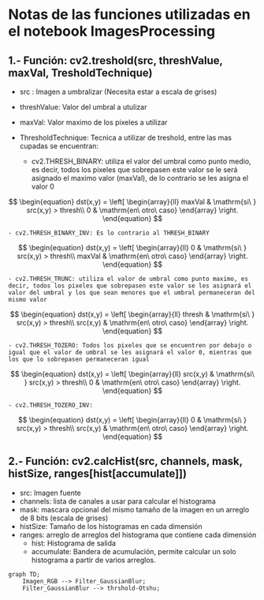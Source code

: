 # Notas de las funciones utilizadas en el notebook ImagesProcessing 

##  1.- Función: cv2.treshold(src, threshValue, maxVal, TresholdTechnique)

- src : Imagen a umbralizar (Necesita estar a escala de grises)

- threshValue: Valor del umbral a utulizar

- maxVal: Valor maximo de los pixeles a utilizar

- ThresholdTechnique: Tecnica a utilizar de treshold, entre las mas cupadas se encuentran:
	- cv2.THRESH_BINARY: utiliza el valor del umbral como punto medio, es decir, todos los pixeles que sobrepasen este valor se le será asignado el maximo valor (maxVal), de lo contrario se les asigna el valor 0 
	
$$
\begin{equation}    
	dst(x,y) = \left[        
	\begin{array}{ll}           
		maxVal  &   \mathrm{si\ } src(x,y) > thresh\\            			
		0   & \mathrm{en\ otro\ caso}        
	\end{array}    
	\right.
\end{equation}
$$

	- cv2.THRESH_BINARY_INV: Es lo contrario al THRESH_BINARY
$$
\begin{equation}    
dst(x,y) = \left[        
\begin{array}{ll}           
	0  &   \mathrm{si\ } src(x,y) > thresh\\            			
	maxVal   & \mathrm{en\ otro\ caso}        
	\end{array}    
	\right.
\end{equation}
$$

	- cv2.THRESH_TRUNC: utiliza el valor de umbral como punto maximo, es decir, todos los pixeles que sobrepasen este valor se les asignará el valor del umbral y los que sean menores que el umbral permaneceran del mismo valor
$$
\begin{equation}    
dst(x,y) = \left[        
\begin{array}{ll}           
		thresh  &   \mathrm{si\ } src(x,y) > thresh\\   			
		src(x,y)   & \mathrm{en\ otro\ caso}        
	\end{array}    
	\right.
\end{equation}
$$

	- cv2.THRESH_TOZERO: Todos los pixeles que se encuentren por debajo o igual que el valor de umbral se les asignará el valor 0, mientras que los que lo sobrepasen permaneceran igual
$$
\begin{equation}    
dst(x,y) = \left[        
\begin{array}{ll}           
	src(x,y)  &   \mathrm{si\ } src(x,y) > thresh\\   			
	0   	  &   \mathrm{en\ otro\ caso}        
	\end{array}    
	\right.
\end{equation}
$$

	- cv2.THRESH_TOZERO_INV: 


$$
\begin{equation}    
	dst(x,y) = \left[        
	\begin{array}{ll}           
    	0  			  &   \mathrm{si\ } src(x,y) > thresh\\ 
        src(x,y)	  &   \mathrm{en\ otro\ caso}        
    \end{array}    
    \right.
\end{equation}
$$

## 2.- Función: cv2.calcHist(src, channels, mask, histSize, ranges[hist[accumulate]])

- src: Imagen fuente
- channels: lista de canales a usar para calcular el histograma
- mask: mascara opcional del mismo tamaño de la imagen en un arreglo de 8 bits (escala de grises)
- histSize: Tamaño de los histogramas en cada dimensión
- ranges:  arreglo de arreglos del histograma que contiene cada dimensión
  - hist: Histograma de salida
  - accumulate: Bandera de acumulación, permite calcular un solo histograma a partir de varios arreglos.




```mermaid
graph TD;
    Imagen_RGB --> Filter_GaussianBlur;
    Filter_GaussianBlur --> thrshold-Otshu;
    
```

